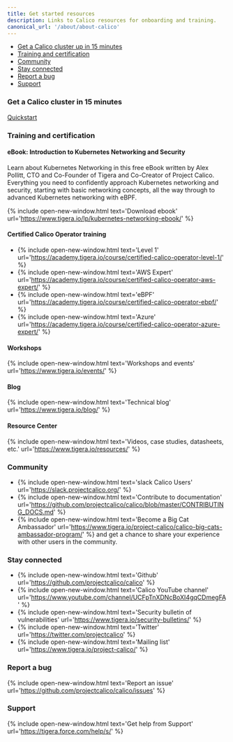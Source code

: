 ```yaml
---
title: Get started resources
description: Links to Calico resources for onboarding and training.
canonical_url: '/about/about-calico'
---
```


- [Get a Calico cluster up in 15 minutes](#get-a-calico-cluster-up-in-15-minutes)
- [Training and certification](#training-and-certification)
- [Community](#community)
- [Stay connected](#stay-connected)
- [Report a bug](#report-a-bug)
- [Support](#support)

### Get a Calico cluster in 15 minutes

[Quickstart]({{site.baseurl}}/getting-started/kubernetes/quickstart)

### Training and certification

#### eBook: Introduction to Kubernetes Networking and Security

Learn about Kubernetes Networking in this free eBook written by Alex Pollitt, CTO and Co-Founder of Tigera and Co-Creator of Project Calico. Everything you need to confidently approach Kubernetes networking and security, starting with basic networking concepts, all the way through to advanced Kubernetes networking with eBPF.

{% include open-new-window.html text='Download ebook' url='https://www.tigera.io/lp/kubernetes-networking-ebook/' %}

#### Certified Calico Operator training

- {% include open-new-window.html text='Level 1' url='https://academy.tigera.io/course/certified-calico-operator-level-1/' %}
- {% include open-new-window.html text='AWS Expert' url='https://academy.tigera.io/course/certified-calico-operator-aws-expert/' %}
- {% include open-new-window.html text='eBPF' url='https://academy.tigera.io/course/certified-calico-operator-ebpf/' %}
- {% include open-new-window.html text='Azure' url='https://academy.tigera.io/course/certified-calico-operator-azure-expert/' %}

#### Workshops

{% include open-new-window.html text='Workshops and events' url='https://www.tigera.io/events/' %}

#### Blog

{% include open-new-window.html text='Technical blog' url='https://www.tigera.io/blog/' %}

#### Resource Center

{% include open-new-window.html text='Videos, case studies, datasheets, etc.' url='https://www.tigera.io/resources/' %}

### Community

- {% include open-new-window.html text='slack Calico Users' url='https://slack.projectcalico.org/' %}
- {% include open-new-window.html text='Contribute to documentation' url='https://github.com/projectcalico/calico/blob/master/CONTRIBUTING_DOCS.md' %} 
- {% include open-new-window.html text='Become a Big Cat Ambassador' url='https://www.tigera.io/project-calico/calico-big-cats-ambassador-program/' %} and get a chance to share your experience with other users in the community.

### Stay connected

- {% include open-new-window.html text='Github' url='https://github.com/projectcalico/calico' %}
- {% include open-new-window.html text='Calico YouTube channel' url='https://www.youtube.com/channel/UCFpTnXDNcBoXI4gqCDmegFA' %}
- {% include open-new-window.html text='Security bulletin of vulnerabilities' url='https://www.tigera.io/security-bulletins/' %}
- {% include open-new-window.html text='Twitter' url='https://twitter.com/projectcalico' %}
- {% include open-new-window.html text='Mailing list' url='https://www.tigera.io/project-calico/' %}

### Report a bug

{% include open-new-window.html text='Report an issue' url='https://github.com/projectcalico/calico/issues' %}

### Support

{% include open-new-window.html text='Get help from Support' url='https://tigera.force.com/help/s/' %} 
